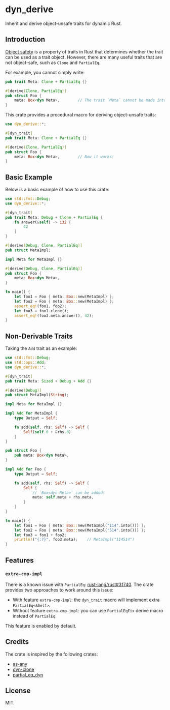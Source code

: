 # dyn_derive

Inherit and derive object-unsafe traits for dynamic Rust.

## Introduction

[Object safety](https://doc.rust-lang.org/reference/items/traits.html#object-safety) is a property of traits in Rust that determines whether the trait can be used as a trait object. However, there are many useful traits that are not object-safe, such as `Clone` and `PartialEq`.

For example, you cannot simply write:

```rust compile_fail
pub trait Meta: Clone + PartialEq {}

#[derive(Clone, PartialEq)]
pub struct Foo {
    meta: Box<dyn Meta>,        // The trait `Meta` cannot be made into an object.
}
```

This crate provides a procedural macro for deriving object-unsafe traits:

```rust
use dyn_derive::*;

#[dyn_trait]
pub trait Meta: Clone + PartialEq {}

#[derive(Clone, PartialEq)]
pub struct Foo {
    meta: Box<dyn Meta>,        // Now it works!
}
```

## Basic Example

Below is a basic example of how to use this crate:

```rust
use std::fmt::Debug;
use dyn_derive::*;

#[dyn_trait]
pub trait Meta: Debug + Clone + PartialEq {
    fn answer(&self) -> i32 {
        42
    }
}

#[derive(Debug, Clone, PartialEq)]
pub struct MetaImpl;

impl Meta for MetaImpl {}

#[derive(Debug, Clone, PartialEq)]
pub struct Foo {
    meta: Box<dyn Meta>,
}

fn main() {
    let foo1 = Foo { meta: Box::new(MetaImpl) };
    let foo2 = Foo { meta: Box::new(MetaImpl) };
    assert_eq!(foo1, foo2);
    let foo3 = foo1.clone();
    assert_eq!(foo3.meta.answer(), 42);
}
```

## Non-Derivable Traits

Taking the `Add` trait as an example:

```rust
use std::fmt::Debug;
use std::ops::Add;
use dyn_derive::*;

#[dyn_trait]
pub trait Meta: Sized + Debug + Add {}

#[derive(Debug)]
pub struct MetaImpl(String);

impl Meta for MetaImpl {}

impl Add for MetaImpl {
    type Output = Self;

    fn add(self, rhs: Self) -> Self {
        Self(self.0 + &rhs.0)
    }
}

pub struct Foo {
    pub meta: Box<dyn Meta>,
}

impl Add for Foo {
    type Output = Self;

    fn add(self, rhs: Self) -> Self {
        Self {
            // `Box<dyn Meta>` can be added!
            meta: self.meta + rhs.meta,
        }
    }
}

fn main() {
    let foo1 = Foo { meta: Box::new(MetaImpl("114".into())) };
    let foo2 = Foo { meta: Box::new(MetaImpl("514".into())) };
    let foo3 = foo1 + foo2;
    println!("{:?}", foo3.meta);    // MetaImpl("114514")
}
```

## Features

### `extra-cmp-impl`

There is a known issue with `PartialEq`: [rust-lang/rust#31740](https://github.com/rust-lang/rust/issues/31740). The crate provides two approaches to work around this issue:

- With feature `extra-cmp-impl`: the `dyn_trait` macro will implement extra `PartialEq<&Self>`.
- Without feature `extra-cmp-impl`: you can use `PartialEqFix` derive macro instead of `PartialEq`.

This feature is enabled by default.

## Credits

The crate is inspired by the following crates:

- [as-any](https://github.com/fogti/as-any)
- [dyn-clone](https://github.com/dtolnay/dyn-clone)
- [partial_eq_dyn](https://github.com/StamesJames/partial_eq_dyn)

## License

MIT.
